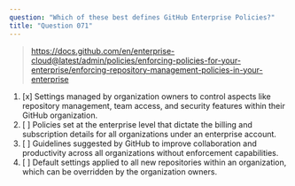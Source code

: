 ```yaml
---
question: "Which of these best defines GitHub Enterprise Policies?"
title: "Question 071"
---
```


> https://docs.github.com/en/enterprise-cloud@latest/admin/policies/enforcing-policies-for-your-enterprise/enforcing-repository-management-policies-in-your-enterprise
1. [x] Settings managed by organization owners to control aspects like repository management, team access, and security features within their GitHub organization.
1. [ ] Policies set at the enterprise level that dictate the billing and subscription details for all organizations under an enterprise account.
1. [ ] Guidelines suggested by GitHub to improve collaboration and productivity across all organizations without enforcement capabilities.
1. [ ] Default settings applied to all new repositories within an organization, which can be overridden by the organization owners.
